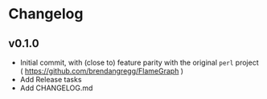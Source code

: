 Changelog
=========


v0.1.0
------

- Initial commit, with (close to) feature parity with the original `perl`
  project ( https://github.com/brendangregg/FlameGraph )
- Add Release tasks
- Add CHANGELOG.md

